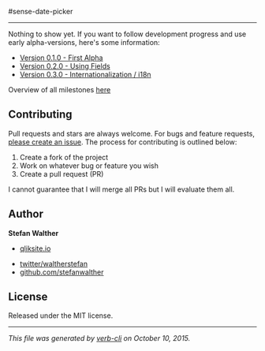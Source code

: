 #sense-date-picker

***

Nothing to show yet.
If you want to follow development progress and use early alpha-versions, here's some information:

* [Version 0.1.0 - First Alpha](https://github.com/stefanwalther/sense-date-picker/issues/1)
* [Version 0.2.0 - Using Fields](https://github.com/stefanwalther/sense-date-picker/issues/2)
* [Version 0.3.0 - Internationalization / i18n](https://github.com/stefanwalther/sense-date-picker/issues/3)

Overview of all milestones [here](https://github.com/stefanwalther/sense-date-picker/milestones)

## Contributing

Pull requests and stars are always welcome. For bugs and feature requests, [please create an issue](https://github.com/stefanwalther/sense-date-picker/issues).
The process for contributing is outlined below:

1. Create a fork of the project
2. Work on whatever bug or feature you wish
3. Create a pull request (PR)

I cannot guarantee that I will merge all PRs but I will evaluate them all.

## Author

**Stefan Walther**

+ [qliksite.io](http://qliksite.io)
* [twitter/waltherstefan](http://twitter.com/waltherstefan)
* [github.com/stefanwalther](http://github.com/stefanwalther)

## License

Released under the MIT license.

***

_This file was generated by [verb-cli](https://github.com/assemble/verb-cli) on October 10, 2015._